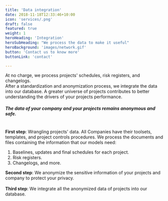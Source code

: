 ```yaml
---
title: 'Data integration'
date: 2018-11-18T12:33:46+10:00
icon: 'services/.png'
draft: false
featured: true
weight: 1
heroHeading: 'Integration'
heroSubHeading: "We process the data to make it useful"
heroBackground: 'images/network.gif'
button: 'Contact us to know more'
buttonLink: 'contact'

---
```


At no charge, we process projects' schedules, risk registers, and changelogs. <br>
After a standardization and anonymization process, we integrate the data into our database. A greater universe of projects contributes to better understanding the drivers of your projects performance.   

##### The data of your company and your projects remains anonymous and safe.<br><br>
**First step**: Wrangling projects' data. All Companies have their toolsets, templates, and project controls procedures.
We process the documents and files containing the information that our models need:
1. Baselines, updates and final schedules for each project.
2. Risk registers.
3. Changelogs, and more.

**Second step**: We anonymize the sensitive information of your projects and company to protect your privacy.<br><br>
**Third step**: We integrate all the anonymized data of projects into our database.
